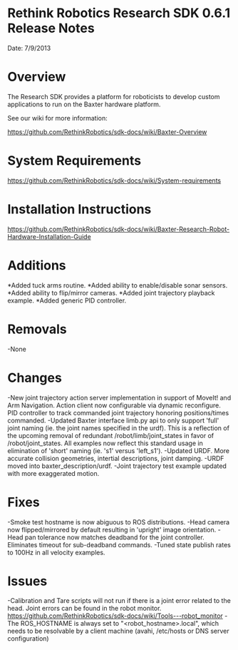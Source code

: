 Rethink Robotics Research SDK 0.6.1 Release Notes
=================================================

Date: 7/9/2013

Overview
========

The Research SDK provides a platform for roboticists to develop custom 
applications to run on the Baxter hardware platform.

See our wiki for more information:

https://github.com/RethinkRobotics/sdk-docs/wiki/Baxter-Overview

System Requirements
===================

https://github.com/RethinkRobotics/sdk-docs/wiki/System-requirements


Installation Instructions
=========================

https://github.com/RethinkRobotics/sdk-docs/wiki/Baxter-Research-Robot-Hardware-Installation-Guide


Additions
=========

*Added tuck arms routine.
*Added ability to enable/disable sonar sensors.
*Added ability to flip/mirror cameras.
*Added joint trajectory playback example.
*Added generic PID controller.

Removals
========
-None

Changes
=======

-New joint trajectory action server implementation in support of MoveIt! and Arm Navigation. Action client now configurable via dynamic reconfigure. PID controller to track commanded joint trajectory honoring positions/times commanded.
-Updated Baxter interface limb.py api to only support 'full' joint naming (ie. the joint names specified in the urdf). This is a reflection of the upcoming removal of redundant /robot/limb/joint_states in favor of /robot/joint_states. All examples now reflect this standard usage in elimination of 'short' naming (ie. 's1' versus 'left_s1').
-Updated URDF. More accurate collision geometries, intertial descriptions, joint damping.
-URDF moved into baxter_description/urdf.
-Joint trajectory test example updated with more exaggerated motion.

Fixes
=====

-Smoke test hostname is now abiguous to ROS distributions.
-Head camera now flipped/mirrored by default resulting in 'upright' image orientation.
-Head pan tolerance now matches deadband for the joint controller. Eliminates timeout for sub-deadband commands.
-Tuned state publish rates to 100Hz in all velocity examples.

Issues
======
                                          
-Calibration and Tare scripts will not run if there is a joint error related to the head.
Joint errors can be found in the robot monitor.
https://github.com/RethinkRobotics/sdk-docs/wiki/Tools---robot_monitor
-The ROS_HOSTNAME is always set to "<robot_hostname>.local",
which needs to be resolvable by a client machine (avahi, /etc/hosts or DNS server configuration)
